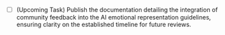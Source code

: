 - [ ] (Upcoming Task) Publish the documentation detailing the integration of community feedback into the AI emotional representation guidelines, ensuring clarity on the established timeline for future reviews.